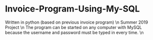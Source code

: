 # Invoice-Program-Using-My-SQL
Written in python (based on previous invoice program) \n
Summer 2019 Project \n
The program can be started on any computer with MySQL because the username and password must be typed in every time. \n

